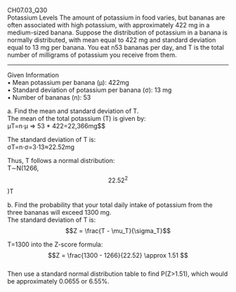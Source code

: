CH07.03_Q30  
Potassium Levels The amount of potassium in food  varies, but bananas are often associated with high potassium,
with approximately 422 mg in a medium-sized  banana. Suppose the distribution of potassium in a  banana is normally distributed, with mean equal to
422 mg and standard deviation equal to 13 mg per banana. You eat n53 bananas per day, and T is the total number of milligrams of potassium you receive from them.  

---
Given Information  
•	Mean potassium per banana (μ): 422mg  
•	Standard deviation of potassium per banana (σ): 13 mg  
•	Number of bananas (n): 53

a. Find the mean and standard deviation of T.  
The mean of the total potassium (T) is given by:  
μT=n⋅μ => 53 * 422=22,366mg$$

The standard deviation of T is:  
σT=n⋅σ=3⋅13≈22.52mg  

Thus, T follows a normal distribution:  
T∼N(1266, $${22.52^2}$$)T

b. Find the probability that your total daily intake of potassium from the three bananas will exceed 1300 mg.  
The standard deviation of T is:  
$$Z = \frac{T - \mu_T}{\sigma_T}$$  

T=1300 into the Z-score formula:  
$$Z = \frac{1300 - 1266}{22.52}  \approx 1.51 $$  
Then use a standard normal distribution table to find P(Z>1.51), which would be approximately 0.0655 or 6.55%.
